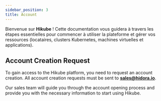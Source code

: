 ```yaml
---
sidebar_position: 3
title: Account
---
```


Bienvenue sur **Hikube** ! Cette documentation vous guidera à travers les étapes essentielles pour commencer à utiliser la plateforme et gérer vos ressources (locataires, clusters Kubernetes, machines virtuelles et applications).
## Account Creation Request

To gain access to the Hikube platform, you need to request an account creation. All account creation requests must be sent to **sales@hidora.io**.

Our sales team will guide you through the account opening process and provide you with the necessary information to start using Hikube.